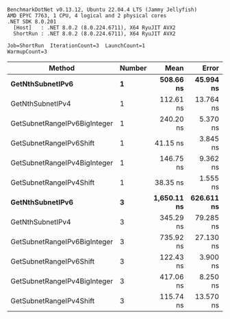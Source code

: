 ```

BenchmarkDotNet v0.13.12, Ubuntu 22.04.4 LTS (Jammy Jellyfish)
AMD EPYC 7763, 1 CPU, 4 logical and 2 physical cores
.NET SDK 8.0.201
  [Host]   : .NET 8.0.2 (8.0.224.6711), X64 RyuJIT AVX2
  ShortRun : .NET 8.0.2 (8.0.224.6711), X64 RyuJIT AVX2

Job=ShortRun  IterationCount=3  LaunchCount=1  
WarmupCount=3  

```
| Method                       | Number | Mean        | Error      | StdDev    | Min         | Max         | Gen0   | Allocated |
|----------------------------- |------- |------------:|-----------:|----------:|------------:|------------:|-------:|----------:|
| **GetNthSubnetIPv6**             | **1**      |   **508.66 ns** |  **45.994 ns** |  **2.521 ns** |   **506.79 ns** |   **511.53 ns** | **0.0076** |     **696 B** |
| GetNthSubnetIPv4             | 1      |   112.61 ns |  13.764 ns |  0.754 ns |   112.02 ns |   113.46 ns | 0.0019 |     160 B |
| GetSubnetRangeIPv6BigInteger | 1      |   240.20 ns |   5.370 ns |  0.294 ns |   239.86 ns |   240.42 ns | 0.0048 |     432 B |
| GetSubnetRangeIPv6Shift      | 1      |    41.15 ns |   3.845 ns |  0.211 ns |    40.97 ns |    41.38 ns | 0.0019 |     160 B |
| GetSubnetRangeIPv4BigInteger | 1      |   146.75 ns |   9.362 ns |  0.513 ns |   146.16 ns |   147.06 ns | 0.0024 |     208 B |
| GetSubnetRangeIPv4Shift      | 1      |    38.35 ns |   1.555 ns |  0.085 ns |    38.27 ns |    38.44 ns | 0.0021 |     176 B |
| **GetNthSubnetIPv6**             | **3**      | **1,650.11 ns** | **626.611 ns** | **34.347 ns** | **1,628.96 ns** | **1,689.74 ns** | **0.0248** |    **2168 B** |
| GetNthSubnetIPv4             | 3      |   345.29 ns |  79.285 ns |  4.346 ns |   342.40 ns |   350.29 ns | 0.0057 |     480 B |
| GetSubnetRangeIPv6BigInteger | 3      |   735.92 ns |  27.130 ns |  1.487 ns |   734.26 ns |   737.12 ns | 0.0153 |    1296 B |
| GetSubnetRangeIPv6Shift      | 3      |   122.43 ns |   3.900 ns |  0.214 ns |   122.22 ns |   122.65 ns | 0.0057 |     480 B |
| GetSubnetRangeIPv4BigInteger | 3      |   417.06 ns |   8.250 ns |  0.452 ns |   416.60 ns |   417.50 ns | 0.0072 |     624 B |
| GetSubnetRangeIPv4Shift      | 3      |   115.74 ns |  13.570 ns |  0.744 ns |   115.15 ns |   116.57 ns | 0.0062 |     528 B |
